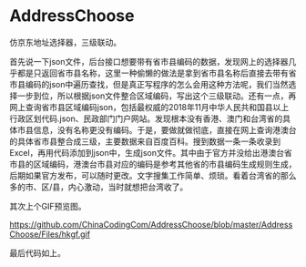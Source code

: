 # AddressChoose
仿京东地址选择器，三级联动。

首先说一下json文件，后台接口想要带有省市县编码的数据，发现网上的选择器几乎都是只返回省市县名称，这里一种偷懒的做法是拿到省市县名称后直接去带有省市县编码的json中遍历查找，但是真正写程序的怎么会用这种方法呢，我们当然选择一步到位，所以根据json文件整合区域编码，写出这个三级联动。还有一点，再网上查询省市县区域编码json，包括最权威的2018年11月中华人民共和国县以上行政区划代码.json、民政部门门户网站。发现根本没有香港、澳门和台湾省的具体市县信息，没有名称更没有编码。于是，要做就做彻底，直接在网上查询港澳台的具体省市县整合成三级，主要数据来自百度百科。搜到数据一条一条收录到Excel，再用代码添加到json中，生成json文件。其中由于官方并没给出港澳台省市县的区域编码，港澳台市县对应的编码是参考其他省的市县编码生成规则生成，后期如果官方发布，可以随时更改。文字搜集工作简单、烦琐。看着台湾省的那么多的市、区/县，内心激动，当时就想把台湾收了。

其次上个GIF预览图。

https://github.com/ChinaCodingCom/AddressChoose/blob/master/AddressChoose/Files/hkgf.gif


最后代码如上。
